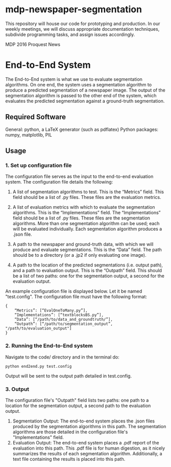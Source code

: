 # mdp-newspaper-segmentation
This repository will house our code for prototyping and production. In our weekly meetings, we will discuss appropriate documentation techniques, subdivide programming tasks, and assign issues accordingly. 

MDP 2016 Proquest News

# End-to-End System
The End-to-End system is what we use to evaluate segmentation algorithms. On one end, the system uses a segmentation algorithm to produce a predicted segmentation of a newspaper image. The output of the segmentation algorithm is passed to the other end of the system, which evaluates the predicted segmentation against a ground-truth segmentation. 

## Required Software
General: python, a LaTeX generator (such as pdflatex)
Python packages: numpy, matplotlib, PIL

## Usage
### 1. Set up configuration file
The configuration file serves as the input to the end-to-end evaluation system. The configuration file details the following:

1. A list of segmentation algorithms to test. This is the “Metrics” field. This field should be a list of .py files. These files are the evaluation metrics.

2. A list of evaluation metrics with which to evaluate the segmentation algorithms.  This is the “Implementations” field. The “Implementations” field should be a list of .py files. These files are the segmentation algorithms. More than one segmentation algorithm can be used; each will be evaluated individually. Each segmentation algorithm produces a .json file. 

3. A path to the newspaper and ground-truth data, with which we will produce and evaluate segmentations. This is the “Data” field. The path should be to a directory (or a .jp2 if only evaluating one image). 

4. A path to the location of the predicted segmentations (i.e. output path), and a path to evaluation output. This is the “Outpath” field. This should be a list of two paths: one for the segmentation output, a second for the evaluation output.

An example configuration file is displayed below. Let it be named "test.config". The configuration file must have the following format:

```
{
	“Metrics”: [“EvalOneToMany.py”],
	“Implementations”: [“textblocksBS.py”],
	“Data”: [“/path/to/data_and_groundtruth/”],
	“Outpath”: [“/path/to/segmentation_output”, "/path/to/evaluation_output"]
}
```

### 2. Running the End-to-End system
Navigate to the code/ directory and in the terminal do:
```
python end2end.py test.config
```
Output will be sent to the output path detailed in test.config.

### 3. Output
The configuration file's "Outpath" field lists two paths: one path to a location for the segmentation output, a second path to the evaluation output. 

1. Segmentation Output: The end-to-end system places the .json files produced by the segmentation algorithms in this path. The segmentation algorithms are those detailed in the configuration file's "Implementations" field.
2. Evaluation Output: The end-to-end system places a .pdf report of the evaluation into this path. This .pdf file is for human digestion, as it nicely summarizes the results of each segmentation algorithm. Additionally, a text file containing the results is placed into this path.
